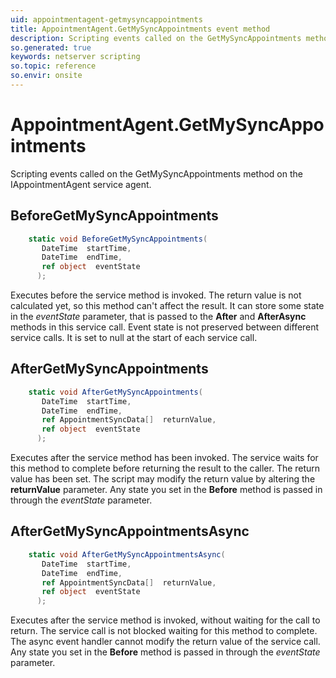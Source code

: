```yaml
---
uid: appointmentagent-getmysyncappointments
title: AppointmentAgent.GetMySyncAppointments event method
description: Scripting events called on the GetMySyncAppointments method on the AppointmentAgent service agent.
so.generated: true
keywords: netserver scripting
so.topic: reference
so.envir: onsite
---
```

# AppointmentAgent.GetMySyncAppointments

Scripting events called on the <see cref='M:IAppointmentAgent.GetMySyncAppointments'>GetMySyncAppointments</see> method on the <see cref='IAppointmentAgent'>IAppointmentAgent</see>  service agent.

## BeforeGetMySyncAppointments
```cs
    static void BeforeGetMySyncAppointments(
       DateTime  startTime,
       DateTime  endTime,
       ref object  eventState
      );
```
Executes before the service method is invoked.
The return value is not calculated yet, so this method can't affect the result.
It can store some state in the *eventState* parameter, that is passed to the **After** and **AfterAsync** methods in this service call.
Event state is not preserved between different service calls. It is set to null at the start of each service call.
## AfterGetMySyncAppointments
```cs
    static void AfterGetMySyncAppointments(
       DateTime  startTime,
       DateTime  endTime,
       ref AppointmentSyncData[]  returnValue,
       ref object  eventState
      );
```
Executes after the service method has been invoked. The service waits for this method to complete before returning the result to the caller.
The return value has been set. The script may modify the return value by altering the **returnValue** parameter.
Any state you set in the **Before** method is passed in through the *eventState* parameter.
## AfterGetMySyncAppointmentsAsync
```cs
    static void AfterGetMySyncAppointmentsAsync(
       DateTime  startTime,
       DateTime  endTime,
       ref AppointmentSyncData[]  returnValue,
       ref object  eventState
      );
```
Executes after the service method is invoked, without waiting for the call to return.
The service call is not blocked waiting for this method to complete.
The async event handler cannot modify the return value of the service call.
Any state you set in the **Before** method is passed in through the *eventState* parameter.

